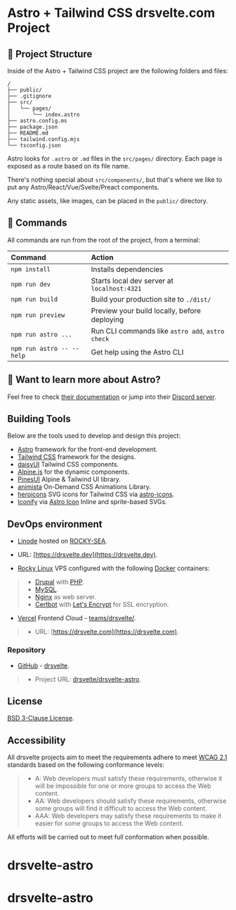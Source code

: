 # Astro + Tailwind CSS drsvelte.com Project

## 🚀 Project Structure

Inside of the Astro + Tailwind CSS project are the following folders and files:

```text
/
├── public/
├── .gitignore
├── src/
│   └── pages/
│       └── index.astro
├── astro.config.ms
├── package.json
├── README.md
├── tailwind.config.mjs
└── tsconfig.json
```

Astro looks for `.astro` or `.md` files in the `src/pages/` directory. Each page is exposed as a route based on its file name.

There's nothing special about `src/components/`, but that's where we like to put any Astro/React/Vue/Svelte/Preact components.

Any static assets, like images, can be placed in the `public/` directory.

## 🧞 Commands

All commands are run from the root of the project, from a terminal:

| Command                   | Action                                           |
| :------------------------ | :----------------------------------------------- |
| `npm install`             | Installs dependencies                            |
| `npm run dev`             | Starts local dev server at `localhost:4321`      |
| `npm run build`           | Build your production site to `./dist/`          |
| `npm run preview`         | Preview your build locally, before deploying     |
| `npm run astro ...`       | Run CLI commands like `astro add`, `astro check` |
| `npm run astro -- --help` | Get help using the Astro CLI                     |

## 👀 Want to learn more about Astro?

Feel free to check [their documentation](https://docs.astro.build) or jump into their [Discord server](https://astro.build/chat).

## Building Tools

Below are the tools used to develop and design this project:

- [Astro](https://astro.build/) framework for the front-end development.
- [Tailwind CSS](https://tailwindcss.com) framework for the designs.
- [daisyUI](https://daisyui.com) Tailwind CSS components.
- [Alpine.js](https://alpinejs.dev/) for the dynamic components.
- [PinesUI](https://devdojo.com/pines) Alpine & Tailwind UI library.
- [animista](https://animista.net/) On-Demand CSS Animations Library.
- [heroicons](https://heroicons.com/) SVG icons for Tailwind CSS via [astro-icons](https://github.com/seanmcp/astro-heroicons#readme).
- [Iconify](https://iconify.design) via [Astro Icon](https://github.com/natemoo-re/astro-icon) Inline and sprite-based SVGs.

## DevOps environment

- [Linode](https://linode.com) hosted on [ROCKY-SEA](https://sea.rockyno.de).
- URL: [https://drsvelte.dev](https://drsvelte.dev).

- [Rocky Linux](https://rockylinux.org) VPS configured with the following [Docker](https://docker.com) containers:
>
> - [Drupal](https://drupal.org) with [PHP](https://php.net).
> - [MySQL](https://www.mysql.com/products/community/).
> - [Nginx](https://nginx.org) as web server.
> - [Certbot](https://certbot.eff.org/) with [Let's Encrypt](https://letsencrypt.org/getting-started/) for SSL encryption.
>
- [Vercel](https://vercel.com) Frontend Cloud - [teams/drsvelte/](https://vercel.com/teams/drsvelte/).
> - URL: [https://drsvelte.com](https://drsvelte.com).

### Repository

- [GitHub](https://github.com) - [drsvelte](https://github.com/drsvelte/).
> - Project URL: [drsvelte/drsvelte-astro](https://github.com/drsvelte/drsvelte-astro).


## License

[BSD 3-Clause License](LICENSE).

## Accessibility

All drsvelte projects aim to meet the requirements adhere to meet [WCAG 2.1](https://www.w3.org/TR/WCAG21/) standards based on the following conformance levels:
>
> - A: Web developers must satisfy these requirements, otherwise it will be impossible for one or more groups to access the Web content.
> - AA: Web developers should satisfy these requirements, otherwise some groups will find it difficult to access the Web content.
> - AAA: Web developers may satisfy these requirements to make it easier for some groups to access the Web content.
>
All efforts will be carried out to meet full conformation when possible.

# drsvelte-astro
# drsvelte-astro
